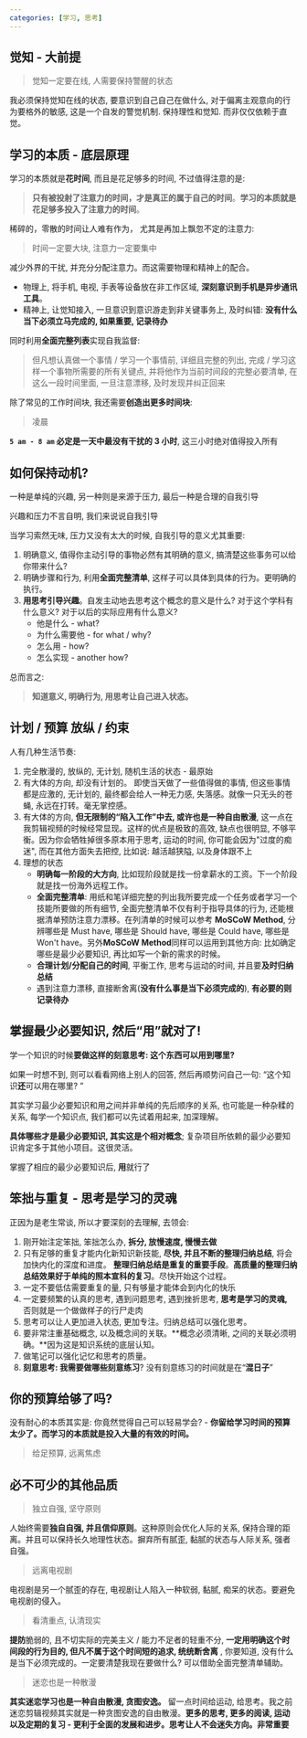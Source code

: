 ```yaml
---
categories: [学习, 思考]
---
```



## 觉知 - 大前提

> 觉知一定要在线, 人需要保持警醒的状态

我必须保持觉知在线的状态, 要意识到自己自己在做什么, 对于偏离主观意向的行为要格外的敏感, 这是一个自发的警觉机制. 保持理性和觉知. 而非仅仅依赖于直觉。

## 学习的本质 - 底层原理

学习的本质就是**花时间**, 而且是花足够多的时间, 不过值得注意的是:

> **只有被投射了注意力的时间，才是真正的属于自己的时间**。**学习的本质就是花足够多投入了注意力的时间**。

稀碎的，零散的时间让人难有作为， 尤其是再加上飘忽不定的注意力:

> 时间一定要大块, 注意力一定要集中

减少外界的干扰, 并充分分配注意力。而这需要物理和精神上的配合。

- 物理上, 将手机, 电视, 手表等设备放在非工作区域, **深刻意识到手机是异步通讯工具**。
- 精神上, 让觉知接入, 一旦意识到意识游走到非关键事务上, 及时纠错: **没有什么当下必须立马完成的, 如果重要, 记录待办**

同时利用**全面完整列表**实现自我监督:

> 但凡想认真做一个事情 / 学习一个事情前, 详细且完整的列出, 完成 / 学习这样一个事物所需要的所有关键点, 并将他作为当前时间段的完整必要清单, 在这么一段时间里面, 一旦注意漂移, 及时发现并纠正回来

除了常见的工作时间块, 我还需要**创造出更多时间块**:

> 凌晨

**`5 am - 8 am` 必定是一天中最没有干扰的 3 小时**, 这三小时绝对值得投入所有

## 如何保持动机?

一种是单纯的兴趣, 另一种则是来源于压力, 最后一种是合理的自我引导

兴趣和压力不言自明, 我们来说说自我引导

当学习索然无味, 压力又没有太大的时候, 自我引导的意义尤其重要:

1. 明确意义, 值得你主动引导的事物必然有其明确的意义, 搞清楚这些事务可以给你带来什么?
2. 明确步骤和行为, 利用**全面完整清单**, 这样子可以具体到具体的行为。更明确的执行。
3. **用思考引导兴趣**。自发主动地去思考这个概念的意义是什么? 对于这个学科有什么意义? 对于以后的实际应用有什么意义?
   - 他是什么 - what?
   - 为什么需要他 - for what / why?
   - 怎么用 - how?
   - 怎么实现 - another how?

总而言之:

> **知道意义, 明确行为, 用思考让自己进入状态。**

## 计划 / 预算 放纵 / 约束

人有几种生活节奏:

1. 完全散漫的, 放纵的, 无计划, 随机生活的状态 - 最原始
2. 有大体的方向, 却没有计划的。 即使当天做了一些值得做的事情, 但这些事情都是应激的, 无计划的, 最终都会给人一种无力感, 失落感。就像一只无头的苍蝇, 永远在打转。毫无掌控感。
3. 有大体的方向, **但无限制的“陷入工作”中去, 或许也是一种自由散漫**, 这一点在我剪辑视频的时候经常显现。这样的优点是极致的高效, 缺点也很明显, 不够平衡。因为你会牺牲掉很多原本用于思考, 运动的时间, 你可能会因为"过度的痴迷", 而在其他方面失去把控, 比如说: 越活越狭隘, 以及身体跟不上
4. 理想的状态
   - **明确每一阶段的大方向**, 比如现阶段就是找一份拿薪水的工资。下一个阶段就是找一份海外远程工作。
   - **全面完整清单**: 用纸和笔详细完整的列出我所要完成一个任务或者学习一个技能所要做的所有细节, 全面完整清单不仅有利于指导具体的行为, 还能根据清单预防注意力漂移。在列清单的时候可以参考 **MoSCoW Method**, 分辨哪些是 Must have, 哪些是 Should have, 哪些是 Could have, 哪些是 Won't have。另外**MoSCoW Method**同样可以运用到其他方向: 比如确定哪些是最少必要知识, 再比如写一个新的需求的时候。
   - **合理计划/分配自己的时间**, 平衡工作, 思考与运动的时间, 并且要**及时归纳总结**
   - 遇到注意力漂移, 直接断舍离(**没有什么事是当下必须完成的**), **有必要的则记录待办**

## 掌握最少必要知识, 然后“用”就对了!

学一个知识的时候**要做这样的刻意思考: 这个东西可以用到哪里?**

如果一时想不到, 则可以看看网络上别人的回答, 然后再顺势问自己一句: “这个知识**还**可以用在哪里? ”

其实学习最少必要知识和用之间并非单纯的先后顺序的关系, 也可能是一种杂糅的关系, 每学一个知识点, 我们都可以先试着用起来, 加深理解。

**具体哪些才是最少必要知识, 其实这是个相对概念**; 复杂项目所依赖的最少必要知识肯定多于其他小项目。这很灵活。

掌握了相应的最少必要知识后, **用**就行了

## 笨拙与重复 - 思考是学习的灵魂

正因为是老生常谈, 所以才要深刻的去理解, 去领会:

1. 刚开始注定笨拙, 笨拙怎么办, **拆分, 放慢速度, 慢慢去做**
2. 只有足够的重复才能内化新知识新技能, **尽快, 并且不断的整理归纳总结**, 将会加快内化的深度和进度。 **整理归纳总结是重复的重要手段**。**高质量的整理归纳总结效果好于单纯的照本宣科的复习**。尽快开始这个过程。
3. 一定不要低估需要重复的量, 只有够量才能体会到内化的快乐
4. 一定要频繁的认真的思考, 遇到问题思考, 遇到挫折思考, **思考是学习的灵魂,** 否则就是一个做做样子的行尸走肉
5. 思考可以让人更加进入状态, 更加专注。归纳总结可以强化思考。
6. 要非常注重基础概念, 以及概念间的关联。**概念必须清晰, 之间的关联必须明确。**因为这是知识系统的底层认知。
7. 做笔记可以强化记忆和思考的质量。
8. **刻意思考: 我需要做哪些刻意练习**? 没有刻意练习的时间就是在“**混日子**”

## 你的预算给够了吗?

没有耐心的本质其实是: 你竟然觉得自己可以轻易学会? - **你留给学习时间的预算太少了。而学习的本质就是投入大量的有效的时间。**

> 给足预算, 远离焦虑

## 必不可少的其他品质

> 独立自强, 坚守原则

人始终需要**独自自强, 并且信仰原则**。这种原则会优化人际的关系, 保持合理的距离。并且可以保持长久地理性状态。摒弃所有腻歪, 黏腻的状态与人际关系, 强者自强。

> 远离电视剧

电视剧是另一个腻歪的存在, 电视剧让人陷入一种软弱, 黏腻, 痴呆的状态。要避免电视剧的侵入。

> 看清重点, 认清现实

**提防**脆弱的, 且不切实际的完美主义 / 能力不足者的轻重不分, **一定用明确这个时间段的行为目的, 但凡不属于这个时间短的追求, 统统断舍离** , 你要知道, 没有什么是当下必须完成的。一定要清楚我现在要做什么? 可以借助全面完整清单辅助。

> 迷恋也是一种散漫

**其实迷恋学习也是一种自由散漫, 贪图安逸。** 留一点时间给运动, 给思考。我之前迷恋剪辑视频其实就是一种贪图安逸的自由散漫。**更多的思考, 更多的阅读, 运动以及定期的复习 - 更利于全面的发展和进步。思考让人不会迷失方向。非常重要**
